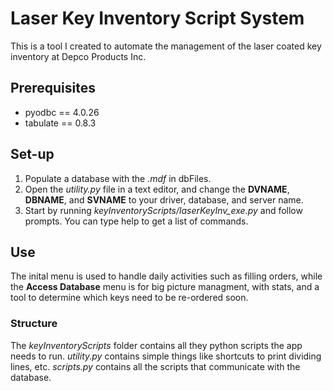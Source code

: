 # Laser Key Inventory Script System
This is a tool I created to automate the management of the laser coated key inventory at Depco Products Inc.

## Prerequisites
- pyodbc == 4.0.26
- tabulate == 0.8.3

## Set-up
1. Populate a database with the *.mdf* in dbFiles.
2. Open the *utility.py* file in a text editor, and change the **DVNAME**, **DBNAME**, and **SVNAME** to your driver, database, and server name.
3. Start by running *keyInventoryScripts/laserKeyInv_exe.py* and follow prompts.  You can type help to get a list of commands.

## Use
The inital menu is used to handle daily activities such as filling orders, 
while the **Access Database** menu is for big picture managment,
with stats, and a tool to determine which keys need to be re-ordered soon.

### Structure
The *keyInventoryScripts* folder contains all they python scripts the app needs to run.
*utility.py* contains simple things like shortcuts to print dividing lines, etc.
*scripts.py* contains all the scripts that communicate with the database.
